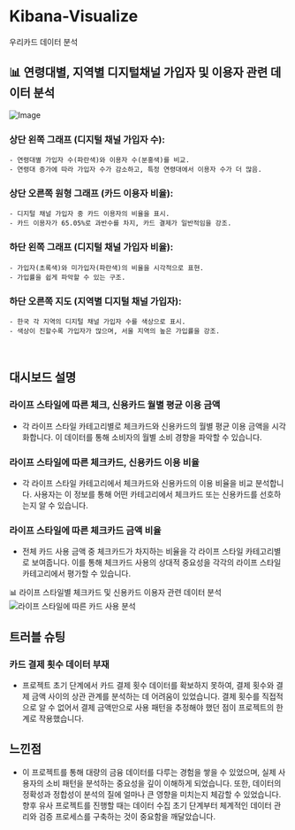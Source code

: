 # Kibana-Visualize
우리카드 데이터 분석

## :bar_chart: 연령대별, 지역별 디지털채널 가입자 및 이용자 관련 데이터 분석
   ![Image](https://github.com/user-attachments/assets/5096f2e3-6f88-4529-a2b4-1a81a09ffdd7)

### 상단 왼쪽 그래프 (디지털 채널 가입자 수):
    - 연령대별 가입자 수(파란색)와 이용자 수(분홍색)를 비교.
    - 연령대 증가에 따라 가입자 수가 감소하고, 특정 연령대에서 이용자 수가 더 많음.

### 상단 오른쪽 원형 그래프 (카드 이용자 비율):
    - 디지털 채널 가입자 중 카드 이용자의 비율을 표시.
    - 카드 이용자가 65.05%로 과반수를 차지, 카드 결제가 일반적임을 강조.

### 하단 왼쪽 그래프 (디지털 채널 가입자 비율):
    - 가입자(초록색)와 미가입자(파란색)의 비율을 시각적으로 표현.
    - 가입률을 쉽게 파악할 수 있는 구조.

### 하단 오른쪽 지도 (지역별 디지털 채널 가입자):
    - 한국 각 지역의 디지털 채널 가입자 수를 색상으로 표시.
    - 색상이 진할수록 가입자가 많으며, 서울 지역의 높은 가입률을 강조.
<br>

## 대시보드 설명

### 라이프 스타일에 따른 체크, 신용카드 월별 평균 이용 금액
- 각 라이프 스타일 카테고리별로 체크카드와 신용카드의 월별 평균 이용 금액을 시각화합니다. 이 데이터를 통해 소비자의 월별 소비 경향을 파악할 수 있습니다.

### 라이프 스타일에 따른 체크카드, 신용카드 이용 비율
- 각 라이프 스타일 카테고리에서 체크카드와 신용카드의 이용 비율을 비교 분석합니다. 사용자는 이 정보를 통해 어떤 카테고리에서 체크카드 또는 신용카드를 선호하는지 알 수 있습니다.

### 라이프 스타일에 따른 체크카드 금액 비율
- 전체 카드 사용 금액 중 체크카드가 차지하는 비율을 각 라이프 스타일 카테고리별로 보여줍니다. 이를 통해 체크카드 사용의 상대적 중요성을 각각의 라이프 스타일 카테고리에서 평가할 수 있습니다.

:bar_chart: 라이프 스타일별 체크카드 및 신용카드 이용자 관련 데이터 분석
   ![라이프 스타일에 따른 카드 사용 분석](https://github.com/user-attachments/assets/89fb6116-36be-49dd-87cb-ea397d519ffb)
## 트러블 슈팅

### 카드 결제 횟수 데이터 부재
- 프로젝트 초기 단계에서 카드 결제 횟수 데이터를 확보하지 못하여, 결제 횟수와 결제 금액 사이의 상관 관계를 분석하는 데 어려움이 있었습니다. 결제 횟수를 직접적으로 알 수 없어서 결제 금액만으로 사용 패턴을 추정해야 했던 점이 프로젝트의 한계로 작용했습니다.


## 느낀점
- 이 프로젝트를 통해 대량의 금융 데이터를 다루는 경험을 쌓을 수 있었으며, 실제 사용자의 소비 패턴을 분석하는 중요성을 깊이 이해하게 되었습니다. 또한, 데이터의 정확성과 정합성이 분석의 질에 얼마나 큰 영향을 미치는지 체감할 수 있었습니다. 향후 유사 프로젝트를 진행할 때는 데이터 수집 초기 단계부터 체계적인 데이터 관리와 검증 프로세스를 구축하는 것이 중요함을 깨달았습니다.

